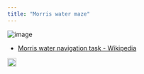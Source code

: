```yaml
---
title: "Morris water maze"
---
```


![image](https://gyazo.com/18bb30d26b8154485dba3c683a2dc112/thumb/1000)
- [Morris water navigation task - Wikipedia](https://en.wikipedia.org/wiki/Morris_water_navigation_task)

<img src='https://scrapbox.io/api/pages/nishio-en/en/icon' alt='en.icon' height="19.5"/>